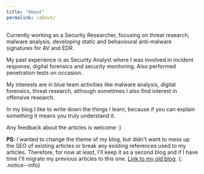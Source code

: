 ```yaml
---
title: "About"
permalink: /about/
---
```

Currently working as a Security Researcher, focusing on threat research, malware analysis, developing static and behavioural anti-malware signatures for AV and EDR.  

My past experience is as Security Analyst where I was involved in incident response, digital forensics and security monitoring. Also performed penetration tests on occasion.  

My interests are in blue team activities like malware analysis, digital forensics, threat research, although sometimes I also find interest in offensive research.  

In my blog I like to write down the things I learn, because if you can explain something it means you truly understand it.  

Any feedback about the articles is welcome :)

**PS:** I wanted to change the theme of my blog, but didn't want to mess up the SEO of existing articles or break any existing references used to my articles. Therefore, for now at least, I'll keep it as a second blog and if I have time I'll migrate my previous articles to this one. [Link to my old blog](https://idafchev.github.io/blog_posts).
{: .notice--info}


